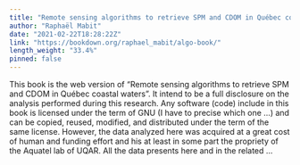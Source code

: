 ```yaml
---
title: "Remote sensing algorithms to retrieve SPM and CDOM in Québec coastal waters"
author: "Raphaël Mabit"
date: "2021-02-22T18:28:22Z"
link: "https://bookdown.org/raphael_mabit/algo-book/"
length_weight: "33.4%"
pinned: false
---
```


This book is the web version of “Remote sensing algorithms to retrieve SPM and CDOM in Québec coastal waters”.
It intend to be a full disclosure on the analysis performed during this research. Any software (code) include in this book is licensed under the term of GNU
(I have to precise which one …) and can be copied, reused, modified, and distributed under the term of the same license.
However, the data analyzed here was acquired at a great cost of human and funding effort and his at least in some part the propriety of the
Aquatel lab of UQAR.
All the data presents here and in the related ...
